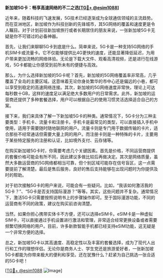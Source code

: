 **新加坡5G卡：畅享高速网络的不二之选[[TG💪+ @esim1088](https://t.me/s/esim1088)]**

近年来，随着科技的飞速发展，5G技术已经逐渐成为全球通信领域的主流趋势。而在亚洲地区，新加坡作为科技创新的先锋城市，其5G网络的覆盖和速度更是令人瞩目。对于计划前往新加坡旅行或者长期居住的朋友来说，一张新加坡5G卡无疑是你不可错过的必备神器。

首先，让我们来聊聊5G卡到底是什么。简单来说，5G卡是一种支持5G网络的手机SIM卡或流量卡。它不仅能够提供比4G更快的速度，还能显著降低延迟，为用户带来更加流畅的网络体验。无论是下载大文件、观看高清视频，还是进行在线游戏，5G卡都能让你感受到前所未有的便捷与高效。

那么，为什么选择新加坡的5G卡呢？首先，新加坡的5G网络覆盖率非常高，几乎覆盖了全岛的主要区域。这意味着无论你身处繁华的市中心还是偏远的小巷，都可以享受到稳定的高速网络连接。其次，新加坡的5G网络速度非常快，理论上可达每秒数十GB，这样的速度足以满足绝大多数用户的日常需求。此外，新加坡的运营商还提供了多种套餐选择，用户可以根据自己的使用习惯灵活选择适合自己的方案。

接下来，我们来具体了解一下新加坡5G卡的种类。通常情况下，5G卡分为三种主要类型：手机卡、流量卡和注册卡。手机卡是最常见的类型，可以直接插入手机中使用，适用于需要随时随地联网的用户。流量卡则是专门用于数据传输的卡片，适合那些不经常通话但需要大量上网的用户。而注册卡则是一种特殊的卡片，主要用于某些特定服务的注册和认证，比如境外支付、云存储等。

在购买新加坡5G卡时，你需要考虑几个关键因素。首先是价格，不同运营商提供的套餐价格可能会有所不同，因此建议多做比较后再做决定。其次是网络质量，虽然大多数运营商的5G网络都相当可靠，但个别区域可能存在信号盲区，这一点需要提前了解清楚。最后是售后服务，良好的售后支持能够在出现问题时为你提供及时的帮助。

对于初次接触5G卡的用户来说，可能会有一些疑问。比如，“我该如何激活我的5G卡？”、“5G卡是否支持国际漫游？”等等。其实，这些问题并不复杂。通常情况下，激活5G卡只需要按照说明书上的步骤操作即可。至于国际漫游功能，不同的运营商有不同的政策，建议在购买前咨询清楚。

当然，如果你担心携带实体卡不方便，还可以选择eSIM卡。eSIM卡是一种虚拟SIM卡，可以直接通过手机设置进行激活和管理，非常适合经常更换设备或者需要频繁切换网络的用户。目前，许多新款智能手机都已经支持eSIM功能，这无疑是一个非常方便的选择。

总之，新加坡5G卡以其高速度、高稳定性以及丰富的套餐选择，成为了现代人出行和工作的理想伴侣。无论你是商务人士、学生党还是旅游爱好者，一张新加坡5G卡都能为你带来极大的便利和享受。还在犹豫什么？赶紧为自己挑选一张合适的5G卡吧！

[[TG💪+ @esim1088](https://t.me/s/esim1088) ![Image](https://i.postimg.cc/4NQfJmqS/Snipaste-2025-05-13-00-14-12.png)]